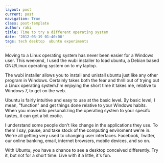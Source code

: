 ```yaml
---
layout: post
current: post
navigation: True
class: post-template
author: rahi
title: Time to try a different operating system
date: '2012-03-19 01:40:00'
tags: tech desktop  ubuntu experiments
---
```


Moving to a Linux operating system has never been easier for a Windows user. This weekend, I used the wubi installer to load ubuntu, a Debian based GNU/Linux operating system on to my laptop.

The wubi installer allows you to install and unistall ubuntu just like any other program in Windows. Certainly takes both the fear and thrill out of trying out a Linux operating system.I'm enjoying the short time it takes me, relative to Windows 7, to get on the web.

Ubuntu is fairly intuitive and easy to use at the basic level. By basic level, I mean, "function" and get things done relative to your Windows habits. When  you move into personalizing the operating system to your specifc tastes, it can get a bit exotic.

I understand some people don't like change in the applications they use. To them I say, pause, and take stock of the computing enviroment we're in. We're all getting very used to changing user interfaces. Facebook, Twitter, our online banking, email, internet browsers, mobile devices, and so on.

With Ubuntu, you have a chance to see a desktop conceived differently. Try it, but not for a short time. Live with it a little, it's fun.
